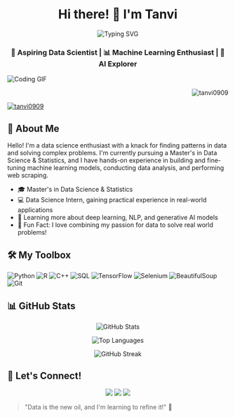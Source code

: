 <h1 align="center">Hi there! 👋 I'm Tanvi </h1>
<p align="center">
  <img src="https://readme-typing-svg.herokuapp.com?color=0e75b6&size=24&center=false&vCenter=true&lines=Data+Scientist+in+the+Making;Machine+Learning+Enthusiast;Passionate+about+AI;Always+Learning+and+Growing" alt="Typing SVG" />
</p>

<h3 align="center"> 🚀 Aspiring Data Scientist | 📊 Machine Learning Enthusiast | 🤖 AI Explorer </h3>

![Coding GIF](https://media.giphy.com/media/ZVik7pBtu9dNS/giphy.gif)

<p align="right"> <img src="https://komarev.com/ghpvc/?username=tanvi0909&label=Profile%20views&color=0e75b6&style=flat" alt="tanvi0909" /> </p>

<p align="left"> <a href="https://github.com/ryo-ma/github-profile-trophy"><img src="https://github-profile-trophy.vercel.app/?username=tanvi0909" alt="tanvi0909" /></a> </p>

## 🎨 About Me
Hello! I'm a data science enthusiast with a knack for finding patterns in data and solving complex problems. I'm currently pursuing a Master's in Data Science & Statistics, and I have hands-on experience in building and fine-tuning machine learning models, conducting data analysis, and performing web scraping.

- 🎓 Master's in Data Science & Statistics
- 💻 Data Science Intern, gaining practical experience in real-world applications
- 🌱 Learning more about deep learning, NLP, and generative AI models
- 🎵 Fun Fact: I love combining my passion for data to solve real world problems!

## 🛠️ My Toolbox

<p align="left">
  <img src="https://img.shields.io/badge/Python-3776AB?style=for-the-badge&logo=python&logoColor=white" alt="Python"/>
  <img src="https://img.shields.io/badge/R-276DC3?style=for-the-badge&logo=r&logoColor=white" alt="R"/>
  <img src="https://img.shields.io/badge/C++-00599C?style=for-the-badge&logo=c%2B%2B&logoColor=white" alt="C++"/>
  <img src="https://img.shields.io/badge/SQL-4479A1?style=for-the-badge&logo=postgresql&logoColor=white" alt="SQL"/>
  <img src="https://img.shields.io/badge/TensorFlow-FF6F00?style=for-the-badge&logo=tensorflow&logoColor=white" alt="TensorFlow"/>
  <img src="https://img.shields.io/badge/Selenium-43B02A?style=for-the-badge&logo=selenium&logoColor=white" alt="Selenium"/>
  <img src="https://img.shields.io/badge/BeautifulSoup-8a1c82?style=for-the-badge&logo=beautifulsoup&logoColor=white" alt="BeautifulSoup"/>
  <img src="https://img.shields.io/badge/Git-F05032?style=for-the-badge&logo=git&logoColor=white" alt="Git"/>
</p>



## 📊 GitHub Stats

<p align="center">
  <img src="https://github-readme-stats.vercel.app/api?username=tanvi0909&show_icons=true&theme=radical" alt="GitHub Stats" />
</p>
<p align="center">
  <img src="https://github-readme-stats.vercel.app/api/top-langs/?username=tanvi0909&layout=compact&theme=radical" alt="Top Languages" />
</p>
<p align="center">
  <img src="https://github-readme-streak-stats.herokuapp.com/?user=tanvi0909&theme=radical" alt="GitHub Streak" />
</p>

## 🔗 Let's Connect!

<p align="center">
  <a href="https://linkedin.com/in/tanvi0909"><img src="https://img.shields.io/badge/LinkedIn-0077B5?style=for-the-badge&logo=linkedin&logoColor=white"/></a>
  <a href="mailto:tanvi.d2016@gmail.com"><img src="https://img.shields.io/badge/Email-D14836?style=for-the-badge&logo=gmail&logoColor=white"/></a>
  <a href="https://www.kaggle.com/tanvid2002"><img src="https://img.shields.io/badge/Kaggle-20BEFF?style=for-the-badge&logo=kaggle&logoColor=white"/></a>
  <!---<a href="https://twitter.com/yourusername"><img src="https://img.shields.io/badge/Twitter-1DA1F2?style=for-the-badge&logo=twitter&logoColor=white"/></a>
  <a href="http://yourwebsite.com"><img src="https://img.shields.io/badge/Website-000000?style=for-the-badge&logo=About.me&logoColor=white"/></a> --->
</p>

<!---## 🌱 Blog & Resources

- Check out my blog where I share my learning journey, tutorials, and insights into data science: [Your Blog](http://yourwebsite.com/blog)--->

> "Data is the new oil, and I'm learning to refine it!" 🚀
